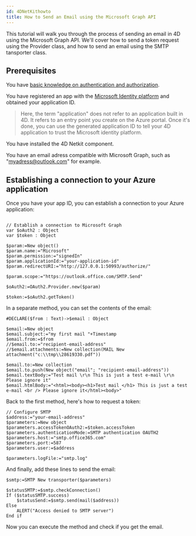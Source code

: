 ```yaml
---
id: 4DNetKithowto
title: How to Send an Email using the Microsoft Graph API
---
```


This tutorial will walk you through the process of sending an email in 4D using the Microsoft Graph API. We'll cover how to send a token request using the Provider class, and how to send an email using the SMTP tansporter class.

## Prerequisites

You have [basic knowledge on authentication and authorization](https://docs.microsoft.com/en-us/graph/auth/auth-concepts).

You have registered an app with the [Microsoft Identity platform](https://docs.microsoft.com/en-us/azure/active-directory/develop/quickstart-register-app) and obtained your application ID.

> Here, the term "application" does not refer to an application built in 4D. It refers to an entry point you create on the Azure portal. Once it's done, you can use the generated application ID to tell your 4D application to trust the Microsoft identity platform.

You have installed the 4D Netkit component.

You have an email adress compatible with Microsoft Graph, such as "myadress@outlook.com" for example.

## Establishing a connection to your Azure application

Once you have your app ID, you can establish a connection to your Azure application: 

```4d

// Establish a connection to Microsoft Graph
var $oAuth2 : Object
var $token : Object

$param:=New object()
$param.name:="Microsoft"
$param.permission:="signedIn"
$param.applicationId:="your-application-id"
$param.redirectURI:="http://127.0.0.1:50993/authorize/"

$param.scope:="https://outlook.office.com/SMTP.Send"

$oAuth2:=OAuth2.Provider.new($param)

$token:=$oAuth2.getToken()
```

In a separate method, you can set the contents of the email: 

```4d
#DECLARE($from : Text)->$email : Object

$email:=New object
$email.subject:="my first mail "+Timestamp
$email.from:=$from
//$email.to:="recipient-email-address"
//$email.attachments:=New collection(MAIL New attachment("c:\\tmp\\28619330.pdf"))

$email.to:=New collection
$email.to.push(New object("email"; "recipient-email-address"))
$email.textBody:="Test mail \r\n This is just a test e-mail \r\n Please ignore it"
$email.htmlBody:="<html><body><h1>Test mail </h1> This is just a test e-mail <br /> Please ignore it</html><body>"
```

Back to the first method, here's how to request a token: 

```4d
// Configure SMTP
$address:="your-email-address"
$parameters:=New object
$parameters.accessTokenOAuth2:=$token.accessToken
$parameters.authenticationMode:=SMTP authentication OAUTH2
$parameters.host:="smtp.office365.com"
$parameters.port:=587
$parameters.user:=$address

$parameters.logFile:="smtp.log"
```

And finally, add these lines to send the email:

```4d
$smtp:=SMTP New transporter($parameters)

$statusSMTP:=$smtp.checkConnection()
If ($statusSMTP.success)
	$statusSend:=$smtp.send(mail($address))
Else 
	ALERT("Access denied to SMTP server")
End if 
```

Now you can execute the method and check if you get the email.